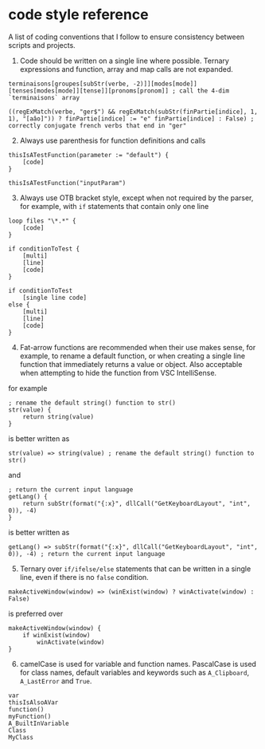 # code style reference
A list of coding conventions that I follow to ensure consistency between scripts and projects.

1. Code should be written on a single line where possible. Ternary expressions and function, array and map calls are not expanded.

```ahk
terminaisons[groupes[subStr(verbe, -2)]][modes[mode]][tenses[modes[mode]][tense]][pronoms[pronom]] ; call the 4-dim `terminaisons` array

((regExMatch(verbe, "ger$") && regExMatch(subStr(finPartie[indice], 1, 1), "[aâo]")) ? finPartie[indice] := "e" finPartie[indice] : False) ; correctly conjugate french verbs that end in "ger"
```

2. Always use parenthesis for function definitions and calls

```ahk
thisIsATestFunction(parameter := "default") {
	[code]
}

thisIsATestFunction("inputParam")
```

3. Always use OTB bracket style, except when not required by the parser, for example, with `if` statements that contain only one line

```ahk
loop files "\*.*" {
	[code]
}

if conditionToTest {
	[multi]
	[line]
	[code]
}

if conditionToTest
	[single line code]
else {
	[multi]
	[line]
	[code]
}
```

4. Fat-arrow functions are recommended when their use makes sense, for example, to rename a default function, or when creating a single line function that immediately returns a value or object. Also acceptable when attempting to hide the function from VSC IntelliSense.

for example
```ahk
; rename the default string() function to str()
str(value) {
	return string(value)
}
```
is better written as
```ahk
str(value) => string(value) ; rename the default string() function to str()
```
and
```ahk
; return the current input language
getLang() {
	return subStr(format("{:x}", dllCall("GetKeyboardLayout", "int", 0)), -4)
}
```
is better written as
```ahk
getLang() => subStr(format("{:x}", dllCall("GetKeyboardLayout", "int", 0)), -4) ; return the current input language
```

5. Ternary over `if/ifelse/else` statements that can be written in a single line, even if there is no `false` condition.

```ahk
makeActiveWindow(window) => (winExist(window) ? winActivate(window) : False)
```
is preferred over
```ahk
makeActiveWindow(window) {
	if winExist(window)
		winActivate(window)
}
```

6. camelCase is used for variable and function names. PascalCase is used for class names, default variables and keywords such as `A_Clipboard`, `A_LastError` and `True`.

```ahk
var
thisIsAlsoAVar
function()
myFunction()
A_BuiltInVariable
Class
MyClass
```
